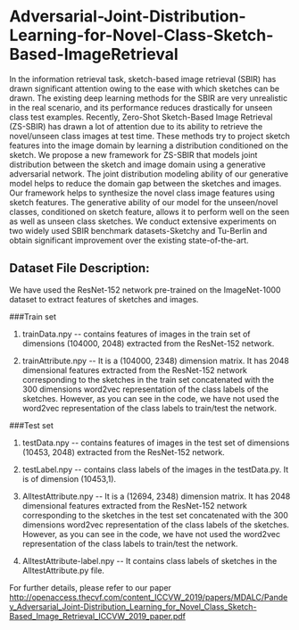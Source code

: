 # Adversarial-Joint-Distribution-Learning-for-Novel-Class-Sketch-Based-ImageRetrieval
In the information retrieval task, sketch-based image retrieval (SBIR) has drawn significant attention owing to the ease with which sketches can be drawn. The existing deep learning methods for the SBIR are very unrealistic in the real scenario, and its performance reduces drastically for unseen class test examples. Recently, Zero-Shot Sketch-Based Image Retrieval (ZS-SBIR) has drawn a lot of attention due to its ability to retrieve the novel/unseen class images at test time. These methods try to project sketch features into the image domain by learning a distribution conditioned on the sketch. We propose a new framework for ZS-SBIR that models joint distribution between the sketch and image domain using a generative adversarial network. The joint distribution modeling ability of our generative model helps to reduce the domain gap between the sketches and images. Our framework helps to synthesize the novel class image features using sketch features. The generative ability of our model for the unseen/novel classes, conditioned on sketch feature, allows it to perform well on the seen as well as unseen class sketches. We conduct extensive experiments on two widely used SBIR benchmark datasets-Sketchy and Tu-Berlin and obtain significant improvement over the existing state-of-the-art.
## Dataset File Description: 

We have used the ResNet-152 network pre-trained on the ImageNet-1000 dataset to extract features of sketches and images.

###Train set
1. trainData.npy -- contains features of images in the train set of dimensions (104000, 2048) extracted from the ResNet-152 network.

2. trainAttribute.npy -- It is a (104000, 2348) dimension matrix. It has 2048 dimensional features extracted from the ResNet-152 network corresponding to the sketches in the train set concatenated with the 300 dimensions word2vec representation of the class labels of the sketches. However, as you can see in the code, we have not used the word2vec representation of the class labels to train/test the network.

###Test set
1. testData.npy -- contains features of images in the test set of dimensions (10453, 2048) extracted from the ResNet-152 network. 

2. testLabel.npy -- contains class labels of the images in the testData.py. It is of dimension (10453,1).

3. AlltestAttribute.npy -- It is a (12694, 2348) dimension matrix. It has 2048 dimensional features extracted from the ResNet-152 network corresponding to the sketches in the test set concatenated with the 300 dimensions word2vec representation of the class labels of the sketches. However, as you can see in the code, we have not used the word2vec representation of the class labels to train/test the network.

4. AlltestAttribute-label.npy -- It contains class labels of sketches in the AlltestAttribute.py file.


For further details, please refer to our paper http://openaccess.thecvf.com/content_ICCVW_2019/papers/MDALC/Pandey_Adversarial_Joint-Distribution_Learning_for_Novel_Class_Sketch-Based_Image_Retrieval_ICCVW_2019_paper.pdf
